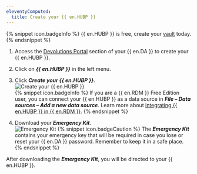 ```yaml
---
eleventyComputed:
  title: Create your {{ en.HUBP }}
---
```

{% snippet icon.badgeInfo %}
{{ en.HUBP }} is free, create your [vault](https://password.devolutions.net/personal) today.
{% endsnippet %}

1. Access the [Devolutions Portal](https://portal.devolutions.com/hub-personal) section of your {{ en.DA }} to create your {{ en.HUBP }}.
1. Click on ***{{ en.HUBP }}*** in the left menu.
1. Click ***Create your {{ en.HUBP }}***.  
![Create your {{ en.HUBP }}](https://webdevolutions.azureedge.net/docs/en/hub/Hub4055.png)  
{% snippet icon.badgeInfo %}
If you are a {{ en.RDM }} Free Edition user, you can connect your {{ en.HUBP }} as a data source in ***File – Data sources – Add a new data source***. Learn more about [integrating {{ en.HUBP }} in {{ en.RDM }}](/kb/remote-desktop-manager/how-to-articles/integrate-hub-personal-rdm/).
{% endsnippet %}

4. Download your ***Emergency Kit***.  
![Emergency Kit](https://webdevolutions.azureedge.net/docs/en/hub/Hub4092.png)
{% snippet icon.badgeCaution %}
The ***Emergency Kit*** contains your emergency key that will be required in case you lose or reset your {{ en.DA }} password. Remember to keep it in a safe place.
{% endsnippet %}

After downloading the ***Emergency Kit***, you will be directed to your {{ en.HUBP }}.
